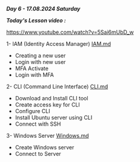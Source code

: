 _**Day 6 - 17.08.2024 Saturday**_

**_Today's Lesson video :_**

https://www.youtube.com/watch?v=5Sai6mUbD_w

1- IAM (Identity Access Manager)  [IAM.md](IAM.md)
- Creating a new user
- Login with new user
- MFA Activate
- Login with MFA


2- CLI (Command Line Interface)  [CLI.md](CLI.md)
- Download and Install CLI tool
- Create access key for CLI
- Configure CLI
- Install Ubuntu server using CLI
- Connect with SSH

3- Windows Server [Windows.md](Windows.md)
- Create Windows server
- Connect to Server

